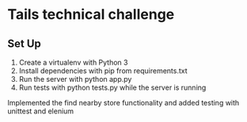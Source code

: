# Tails technical challenge

## Set Up

1. Create a virtualenv with Python 3 
2. Install dependencies with pip from requirements.txt
3. Run the server with python app.py
4. Run tests with python tests.py while the server is running

Implemented the find nearby store functionality and added testing with unittest and elenium
